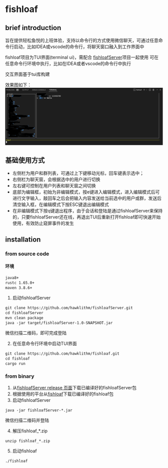 # fishloaf
## brief introduction
旨在提供轻松鱼悦的上班体验，支持以命令行的方式使用微信聊天，可通过任意命令行启动，比如IDEA或vscode的命令行，将聊天窗口融入到工作界面中

fishloaf项目为TUI界面(terminal ui)，需配合 [fishloafServer](https://github.com/hawklithm/fishloafServer)项目一起使用
可在任意命令行环境中执行，比如在IDEA或者vscode的命令行中执行

交互界面基于tui库构建

效果图如下：
![](img/tui.png)

## 基础使用方式
* 左侧栏为用户和群列表，可通过上下键移动光标，回车键表示选中；
* 右侧栏为聊天窗，会根据选中的用户进行切换
* 左右键可控制在用户列表和聊天窗之间切换
* 底部为编辑框，初始为非编辑模式，按e键进入编辑模式，进入编辑模式后可进行文字输入，敲回车之后会把输入内容发送给当前选中的用户或群，发送后清空输入框，在编辑模式下按ESC键退出编辑模式
* 在非编辑模式下按q键退出程序，由于会话和登陆是通过fishloafServer来保持的，只要fishloafServer还在线，再退出TUI后重新打开fishloaf即可快速开始使用，有效防止窥屏事件的发生



## installation
### from source code
#### 环境
    java8+
    rustc 1.65.0+
    maven 3.8.6+

 
1. 启动fishloafServer
```shell
git clone https://github.com/hawklithm/fishloafServer.git
cd fishloafServer
mvn clean package
java -jar target/fishloafServer-1.0-SNAPSHOT.jar
```
微信扫描二维码，即可完成登陆

2. 在任意命令行环境中启动TUI界面
```shell
git clone https://github.com/hawklithm/fishloaf.git
cd fishloaf
cargo run
```

### from binary
1. 从[fishloafServer release 页面](https://github.com/hawklithm/fishloafServer/releases)下载已编译好的fishloafServer包
2. 根据使用的平台从[fishloaf](https://github.com/hawklithm/fishloaf/releases)下载已编译好的fishloaf包
3. 启动fishloafServer 
```
java -jar fishloafServer-*.jar
```
微信扫描二维码并登陆

4. 解压fishloaf_*.zip
```shell
unzip fishloaf_*.zip
```

5. 启动fishloaf
```
./fishloaf
```
